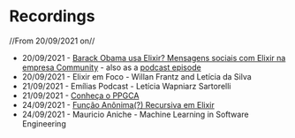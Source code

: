 # Recordings

//From 20/09/2021 on//

- 20/09/2021 - [Barack Obama usa Elixir? Mensagens sociais com Elixir na empresa Community](https://youtu.be/5m871ogsQWc) - also as a [podcast episode](https://anchor.fm/adolfont/episodes/Barack-Obama-usa-Elixir--Mensagens-sociais-com-Elixir-na-empresa-Community-e17ofvr)
- 20/09/2021 - Elixir em Foco - Willan Frantz and Letícia da Silva
- 21/09/2021 - Emílias Podcast - Letícia Wapniarz Sartorelli
- 21/09/2021 - [Conheça o PPGCA](https://youtu.be/iucl8fod1dM)
- 24/09/2021 - [Função Anônima(?) Recursiva em Elixir](https://www.youtube.com/watch?v=_epRA4bxI8Q)
- 24/09/2021 - Mauricio Aniche - Machine Learning in Software Engineering
